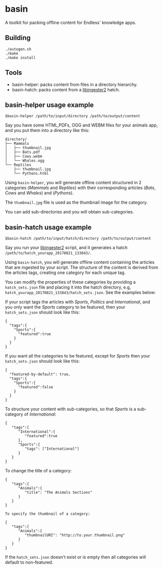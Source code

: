 basin
=====

A toolkit for packing offline content for Endless' knowledge apps.

Building
--------

```
./autogen.sh
./make
./make install
```

Tools
-----

- basin-helper: packs content from files in a directory hierarchy.
- basin-hatch: packs content from a [libingester2](https://github.com/endlessm/libingester) hatch.

basin-helper usage example
--------------------------

`$basin-helper /path/to/input/directory /path/to/output/content`

Say you have some HTML,PDFs, OGG and WEBM files for your animals app, and you put them into a directory like this:

```
directory/
├── Mammals
│   ├── thumbnail.jpg
│   ├── Bats.pdf
│   ├── Cows.webm
│   └── Whales.ogg
└── Reptiles
    ├── thumbnail.jpg
    └── Pythons.html
```

Using `basin-helper`, you will generate offline content structured in 2 categories (*Mammals* and *Reptiles*) with their corresponding articles (*Bats*, *Cows* and *Whales*) and (*Pythons*).

The `thumbnail.jpg` file is used as the thumbnail image for the category.

You can add sub-directories and you will obtain sub-categories.

basin-hatch usage example
-------------------------

`$basin-hatch /path/to/input/hatch/directory /path/to/output/content`

Say you run your [libingester2](https://github.com/endlessm/libingester) script, and it generates a hatch `/path/to/hatch_yourapp_20170821_133843/`.

Using `basin-hatch`, you will generate offline content containing the articles that are ingested by your script. The structure of the content is derived from the articles tags, creating one category for each unique tag.

You can modify the properties of these categories by providing a `hatch_sets.json` file and placing it into the hatch directory, e.g, `hatch_yourapp_20170821_133843/hatch_sets.json`. See the examples below:

 If your script tags the articles with *Sports*, *Politics* and *International*, and you only want the *Sports* category to be featured, then your `hatch_sets.json` should look like this:
```
{
  "tags":{
    "Sports":{
      "featured":true
    }
  }
}
```

If you want all the categories to be featured, except for *Sports* then your `hatch_sets.json` should look like this:
```
{
  "featured-by-default": true,
  "tags":{
    "Sports":{
      "featured":false
    }
  }
}
```

To structure your content with sub-categories, so that *Sports* is a sub-category of *International*:

```
{
   "tags":{
      "International":{
         "featured":true
      },
      "Sports":{
         "tags": ["International"]
      }
   }
}
```

To change the title of a category:

```
{
   "tags":{
      "Animals":{
         "title": "The Animals Sections"
      }
   }
}
```

```
To specify the thumbnail of a category:

{
   "tags":{
      "Animals":{
         "thumbnailURI": "http://to.your.thumbnail.png"
      }
   }
}
```

If the `hatch_sets.json` doesn't exist or is empty then all categories will default to non-featured.
